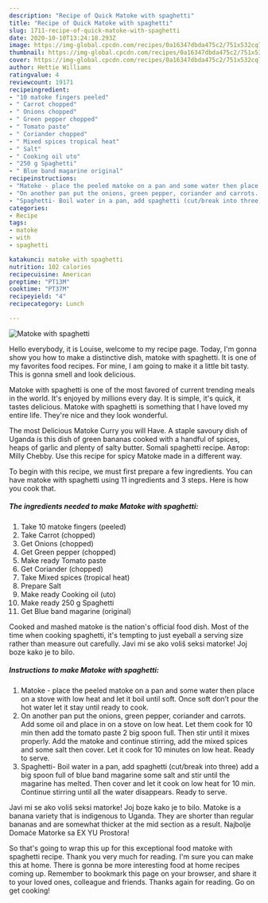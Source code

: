 ```yaml
---
description: "Recipe of Quick Matoke with spaghetti"
title: "Recipe of Quick Matoke with spaghetti"
slug: 1711-recipe-of-quick-matoke-with-spaghetti
date: 2020-10-10T13:24:18.293Z
image: https://img-global.cpcdn.com/recipes/0a16347dbda475c2/751x532cq70/matoke-with-spaghetti-recipe-main-photo.jpg
thumbnail: https://img-global.cpcdn.com/recipes/0a16347dbda475c2/751x532cq70/matoke-with-spaghetti-recipe-main-photo.jpg
cover: https://img-global.cpcdn.com/recipes/0a16347dbda475c2/751x532cq70/matoke-with-spaghetti-recipe-main-photo.jpg
author: Hettie Williams
ratingvalue: 4
reviewcount: 19171
recipeingredient:
- "10 matoke fingers peeled"
- " Carrot chopped"
- " Onions chopped"
- " Green pepper chopped"
- " Tomato paste"
- " Coriander chopped"
- " Mixed spices tropical heat"
- " Salt"
- " Cooking oil uto"
- "250 g Spaghetti"
- " Blue band magarine original"
recipeinstructions:
- "Matoke - place the peeled matoke on a pan and some water then place on a stove with low heat and let it boil until soft. Once soft don’t pour the hot water let it stay until ready to cook."
- "On another pan put the onions, green pepper, coriander and carrots. Add some oil and place in on a stove on low heat. Let them cook for 10 min then add the tomato paste 2 big spoon full. Then stir until it mixes properly. Add the matoke and continue stirring, add the mixed spices and some salt then cover. Let it cook for 10 minutes on low heat. Ready to serve."
- "Spaghetti- Boil water in a pan, add spaghetti (cut/break into three) add a big spoon full of blue band magarine some salt and stir until the magarine has melted. Then cover and let it cook on low heat for 10 min. Continue stirring until all the water disappears. Ready to serve."
categories:
- Recipe
tags:
- matoke
- with
- spaghetti

katakunci: matoke with spaghetti 
nutrition: 102 calories
recipecuisine: American
preptime: "PT13M"
cooktime: "PT37M"
recipeyield: "4"
recipecategory: Lunch

---
```



![Matoke with spaghetti](https://img-global.cpcdn.com/recipes/0a16347dbda475c2/751x532cq70/matoke-with-spaghetti-recipe-main-photo.jpg)

Hello everybody, it is Louise, welcome to my recipe page. Today, I'm gonna show you how to make a distinctive dish, matoke with spaghetti. It is one of my favorites food recipes. For mine, I am going to make it a little bit tasty. This is gonna smell and look delicious.

Matoke with spaghetti is one of the most favored of current trending meals in the world. It's enjoyed by millions every day. It is simple, it's quick, it tastes delicious. Matoke with spaghetti is something that I have loved my entire life. They're nice and they look wonderful.

The most Delicious Matoke Curry you will Have. A staple savoury dish of Uganda is this dish of green bananas cooked with a handful of spices, heaps of garlic and plenty of salty butter. Somali spaghetti recipe. Автор: Milly Chebby. Use this recipe for spicy Matoke made in a different way.


To begin with this recipe, we must first prepare a few ingredients. You can have matoke with spaghetti using 11 ingredients and 3 steps. Here is how you cook that.

<!--inarticleads1-->

##### The ingredients needed to make Matoke with spaghetti:

1. Take 10 matoke fingers (peeled)
1. Take  Carrot (chopped)
1. Get  Onions (chopped)
1. Get  Green pepper (chopped)
1. Make ready  Tomato paste
1. Get  Coriander (chopped)
1. Take  Mixed spices (tropical heat)
1. Prepare  Salt
1. Make ready  Cooking oil (uto)
1. Make ready 250 g Spaghetti
1. Get  Blue band magarine (original)


Cooked and mashed matoke is the nation&#39;s official food dish. Most of the time when cooking spaghetti, it&#39;s tempting to just eyeball a serving size rather than measure out carefully. Javi mi se ako voliš seksi matorke! Joj boze kako je to bilo. 

<!--inarticleads2-->

##### Instructions to make Matoke with spaghetti:

1. Matoke - place the peeled matoke on a pan and some water then place on a stove with low heat and let it boil until soft. Once soft don’t pour the hot water let it stay until ready to cook.
1. On another pan put the onions, green pepper, coriander and carrots. Add some oil and place in on a stove on low heat. Let them cook for 10 min then add the tomato paste 2 big spoon full. Then stir until it mixes properly. Add the matoke and continue stirring, add the mixed spices and some salt then cover. Let it cook for 10 minutes on low heat. Ready to serve.
1. Spaghetti- Boil water in a pan, add spaghetti (cut/break into three) add a big spoon full of blue band magarine some salt and stir until the magarine has melted. Then cover and let it cook on low heat for 10 min. Continue stirring until all the water disappears. Ready to serve.


Javi mi se ako voliš seksi matorke! Joj boze kako je to bilo. Matoke is a banana variety that is indigenous to Uganda. They are shorter than regular bananas and are somewhat thicker at the mid section as a result. Najbolje Domaće Matorke sa EX YU Prostora! 

So that's going to wrap this up for this exceptional food matoke with spaghetti recipe. Thank you very much for reading. I'm sure you can make this at home. There is gonna be more interesting food at home recipes coming up. Remember to bookmark this page on your browser, and share it to your loved ones, colleague and friends. Thanks again for reading. Go on get cooking!
